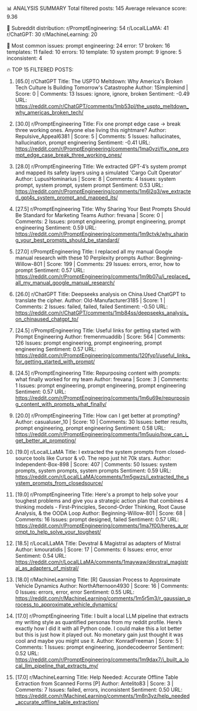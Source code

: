 📊 ANALYSIS SUMMARY
Total filtered posts: 145
Average relevance score: 9.36

📍 Subreddit distribution:
r/PromptEngineering: 54
r/LocalLLaMA: 41
r/ChatGPT: 30
r/MachineLearning: 20

🎯 Most common issues:
prompt engineering: 24
error: 17
broken: 16
templates: 11
failed: 10
errors: 10
template: 10
system prompt: 9
ignore: 5
inconsistent: 4

🔥 TOP 15 FILTERED POSTS:

1. [65.0] r/ChatGPT
   Title: The USPTO Meltdown: Why America's Broken Tech Culture Is Building Tomorrow's Catastrophe
   Author: 1Simplemind | Score: 0 | Comments: 13
   Issues: ignore, ignore, broken
   Sentiment: -0.49
   URL: https://reddit.com/r/ChatGPT/comments/1mb53pl/the_uspto_meltdown_why_americas_broken_tech/

2. [30.0] r/PromptEngineering
   Title: Fix one prompt edge case → break three working ones. Anyone else living this nightmare?
   Author: Repulsive_Appeal6381 | Score: 5 | Comments: 5
   Issues: hallucinates, hallucination, prompt engineering
   Sentiment: -0.41
   URL: https://reddit.com/r/PromptEngineering/comments/1ma0vzi/fix_one_prompt_edge_case_break_three_working_ones/

3. [28.0] r/PromptEngineering
   Title: We extracted GPT-4’s system prompt and mapped its safety layers using a simulated 'Cargo Cult Operator'
   Author: LupusHominarius | Score: 8 | Comments: 4
   Issues: system prompt, system prompt, system prompt
   Sentiment: 0.53
   URL: https://reddit.com/r/PromptEngineering/comments/1m6l2q3/we_extracted_gpt4s_system_prompt_and_mapped_its/

4. [27.5] r/PromptEngineering
   Title: Why Sharing Your Best Prompts Should Be Standard for Marketing Teams
   Author: frevana | Score: 0 | Comments: 2
   Issues: prompt engineering, prompt engineering, prompt engineering
   Sentiment: 0.59
   URL: https://reddit.com/r/PromptEngineering/comments/1m9ctvk/why_sharing_your_best_prompts_should_be_standard/

5. [27.0] r/PromptEngineering
   Title: I replaced all my manual Google manual research with these 10 Perplexity prompts
   Author: Beginning-Willow-801 | Score: 199 | Comments: 29
   Issues: errors, error, how to prompt
   Sentiment: 0.57
   URL: https://reddit.com/r/PromptEngineering/comments/1m9b07u/i_replaced_all_my_manual_google_manual_research/

6. [26.0] r/ChatGPT
   Title: Deepseeks analysis on China.Used ChatGPT to translate the cipher.
   Author: Old-Manufacturer3185 | Score: 1 | Comments: 2
   Issues: failed, failed, failed
   Sentiment: -0.50
   URL: https://reddit.com/r/ChatGPT/comments/1mb84ss/deepseeks_analysis_on_chinaused_chatgpt_to/

7. [24.5] r/PromptEngineering
   Title: Useful links for getting started with Prompt Engineering
   Author: fremenmuaddib | Score: 564 | Comments: 126
   Issues: prompt engineering, prompt engineering, prompt engineering
   Sentiment: 0.57
   URL: https://reddit.com/r/PromptEngineering/comments/120fyp1/useful_links_for_getting_started_with_prompt/

8. [24.5] r/PromptEngineering
   Title: Repurposing content with prompts: what finally worked for my team
   Author: frevana | Score: 3 | Comments: 1
   Issues: prompt engineering, prompt engineering, prompt engineering
   Sentiment: 0.57
   URL: https://reddit.com/r/PromptEngineering/comments/1m6u69e/repurposing_content_with_prompts_what_finally/

9. [20.0] r/PromptEngineering
   Title: How can I get better at prompting?
   Author: casualuser_10 | Score: 10 | Comments: 30
   Issues: better results, prompt engineering, prompt engineering
   Sentiment: 0.58
   URL: https://reddit.com/r/PromptEngineering/comments/1m5uuio/how_can_i_get_better_at_prompting/

10. [19.0] r/LocalLLaMA
    Title: I extracted the system prompts from closed-source tools like Cursor & v0. The repo just hit 70k stars.
    Author: Independent-Box-898 | Score: 407 | Comments: 50
    Issues: system prompts, system prompts, system prompts
    Sentiment: 0.59
    URL: https://reddit.com/r/LocalLLaMA/comments/1m5gwzs/i_extracted_the_system_prompts_from_closedsource/

11. [19.0] r/PromptEngineering
    Title: Here's a prompt to help solve your toughest problems and give you a strategic action plan that combines 4 thinking models - First-Principles, Second-Order Thinking, Root Cause Analysis, & the OODA Loop
    Author: Beginning-Willow-801 | Score: 68 | Comments: 16
    Issues: prompt designed, failed
    Sentiment: 0.57
    URL: https://reddit.com/r/PromptEngineering/comments/1ma7f00/heres_a_prompt_to_help_solve_your_toughest/

12. [18.5] r/LocalLLaMA
    Title: Devstral & Magistral as adapters of Mistral
    Author: kmouratidis | Score: 17 | Comments: 6
    Issues: error, error
    Sentiment: 0.54
    URL: https://reddit.com/r/LocalLLaMA/comments/1maywaw/devstral_magistral_as_adapters_of_mistral/

13. [18.0] r/MachineLearning
    Title: [R] Gaussian Process to Approximate Vehicle Dynamics
    Author: NorthAfternoon4930 | Score: 16 | Comments: 0
    Issues: errors, error, error
    Sentiment: 0.55
    URL: https://reddit.com/r/MachineLearning/comments/1m5r5m3/r_gaussian_process_to_approximate_vehicle_dynamics/

14. [17.0] r/PromptEngineering
    Title: I built a local LLM pipeline that extracts my writing style as quantified personas from my reddit profile. Here’s exactly how I did it with all Python code. I could make this a lot better but this is just how it played out. No monetary gain just thought it was cool and maybe you might use it.
    Author: KonradFreeman | Score: 5 | Comments: 1
    Issues: prompt engineering, jsondecodeerror
    Sentiment: 0.52
    URL: https://reddit.com/r/PromptEngineering/comments/1m9dax7/i_built_a_local_llm_pipeline_that_extracts_my/

15. [17.0] r/MachineLearning
    Title: Help Needed: Accurate Offline Table Extraction from Scanned Forms [P]
    Author: Antelito83 | Score: 3 | Comments: 7
    Issues: failed, errors, inconsistent
    Sentiment: 0.50
    URL: https://reddit.com/r/MachineLearning/comments/1m8n3yz/help_needed_accurate_offline_table_extraction/
